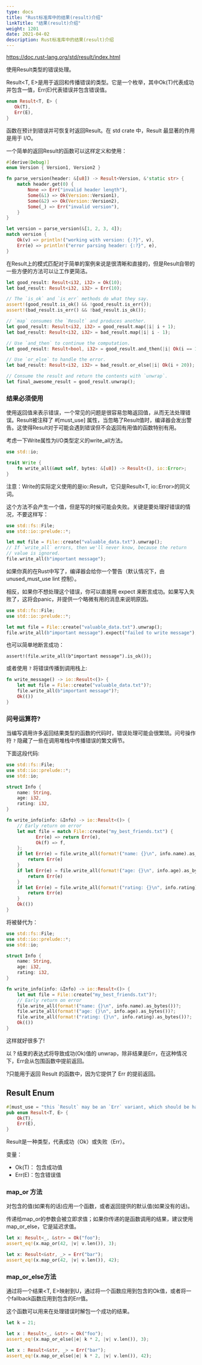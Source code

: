 ```yaml
---
type: docs
title: "Rust标准库中的结果(result)介绍"
linkTitle: "结果(result)介绍"
weight: 1201
date: 2021-04-02
description: Rust标准库中的结果(result)介绍
---
```


https://doc.rust-lang.org/std/result/index.html

使用Result类型的错误处理。

Result<T, E>是用于返回和传播错误的类型。它是一个枚举，其中Ok(T)代表成功并包含一值，Err(E)代表错误并包含错误值。

```rust
enum Result<T, E> {
   Ok(T),
   Err(E),
}
```

函数在预计到错误并可恢复时返回Result。在 std crate 中，Result 最显著的作用是用于 I/O。

一个简单的返回Result的函数可以这样定义和使用：

```rust
#[derive(Debug)]
enum Version { Version1, Version2 }

fn parse_version(header: &[u8]) -> Result<Version, &'static str> {
    match header.get(0) {
        None => Err("invalid header length"),
        Some(&1) => Ok(Version::Version1),
        Some(&2) => Ok(Version::Version2),
        Some(_) => Err("invalid version"),
    }
}

let version = parse_version(&[1, 2, 3, 4]);
match version {
    Ok(v) => println!("working with version: {:?}", v),
    Err(e) => println!("error parsing header: {:?}", e),
}
```

在Result上的模式匹配对于简单的案例来说是很清晰和直接的，但是Result自带的一些方便的方法可以让工作更简洁。

```rust
let good_result: Result<i32, i32> = Ok(10);
let bad_result: Result<i32, i32> = Err(10);

// The `is_ok` and `is_err` methods do what they say.
assert!(good_result.is_ok() && !good_result.is_err());
assert!(bad_result.is_err() && !bad_result.is_ok());

// `map` consumes the `Result` and produces another.
let good_result: Result<i32, i32> = good_result.map(|i| i + 1);
let bad_result: Result<i32, i32> = bad_result.map(|i| i - 1);

// Use `and_then` to continue the computation.
let good_result: Result<bool, i32> = good_result.and_then(|i| Ok(i == 11));

// Use `or_else` to handle the error.
let bad_result: Result<i32, i32> = bad_result.or_else(|i| Ok(i + 20));

// Consume the result and return the contents with `unwrap`.
let final_awesome_result = good_result.unwrap();
```

### 结果必须使用

使用返回值来表示错误，一个常见的问题是很容易忽略返回值，从而无法处理错误。Result被注释了 #[must_use] 属性，当忽略了Result值时，编译器会发出警告。这使得Result对于可能会遇到错误但不会返回有用值的函数特别有用。

考虑一下Write属性为I/O类型定义的write_all方法。

```rust
use std::io;

trait Write {
    fn write_all(&mut self, bytes: &[u8]) -> Result<(), io::Error>;
}
```

注意：Write的实际定义使用的是io::Result，它只是Result<T, io::Error>的同义词。

这个方法不会产生一个值，但是写的时候可能会失败。关键是要处理好错误的情况，不要这样写：

```rust
use std::fs::File;
use std::io::prelude::*;

let mut file = File::create("valuable_data.txt").unwrap();
// If `write_all` errors, then we'll never know, because the return
// value is ignored.
file.write_all(b"important message");
```

如果你真的在Rust中写了，编译器会给你一个警告（默认情况下，由 unused_must_use lint 控制）。

相反，如果你不想处理这个错误，你可以直接用 expect 来断言成功。如果写入失败了，这将会panic，并提供一个略微有用的消息来说明原因。

```rust
use std::fs::File;
use std::io::prelude::*;

let mut file = File::create("valuable_data.txt").unwrap();
file.write_all(b"important message").expect("failed to write message");
```

也可以简单地断言成功：

```
assert!(file.write_all(b"important message").is_ok());
```

或者使用 `?` 将错误传播到调用栈上:

```rust
fn write_message() -> io::Result<()> {
    let mut file = File::create("valuable_data.txt")?;
    file.write_all(b"important message")?;
    Ok(())
}
```

### 问号运算符?

当编写调用许多返回结果类型的函数的代码时，错误处理可能会很繁琐。问号操作符 `?`  隐藏了一些在调用堆栈中传播错误的繁文缛节。

下面这段代码:

```rust
use std::fs::File;
use std::io::prelude::*;
use std::io;

struct Info {
    name: String,
    age: i32,
    rating: i32,
}

fn write_info(info: &Info) -> io::Result<()> {
    // Early return on error
    let mut file = match File::create("my_best_friends.txt") {
           Err(e) => return Err(e),
           Ok(f) => f,
    };
    if let Err(e) = file.write_all(format!("name: {}\n", info.name).as_bytes()) {
        return Err(e)
    }
    if let Err(e) = file.write_all(format!("age: {}\n", info.age).as_bytes()) {
        return Err(e)
    }
    if let Err(e) = file.write_all(format!("rating: {}\n", info.rating).as_bytes()) {
        return Err(e)
    }
    Ok(())
}
```

将被替代为：

```rust
use std::fs::File;
use std::io::prelude::*;
use std::io;

struct Info {
    name: String,
    age: i32,
    rating: i32,
}

fn write_info(info: &Info) -> io::Result<()> {
    let mut file = File::create("my_best_friends.txt")?;
    // Early return on error
    file.write_all(format!("name: {}\n", info.name).as_bytes())?;
    file.write_all(format!("age: {}\n", info.age).as_bytes())?;
    file.write_all(format!("rating: {}\n", info.rating).as_bytes())?;
    Ok(())
}
```

这样就好很多了!

以 ? 结束的表达式将导致成功(Ok)值的 unwrap，除非结果是Err，在这种情况下，Err会从包围函数中提前返回。

?只能用于返回 Result 的函数中，因为它提供了 Err 的提前返回。

## Result Enum

```rust
#[must_use = "this `Result` may be an `Err` variant, which should be handled"]
pub enum Result<T, E> {
    Ok(T),
    Err(E),
}
```

Result是一种类型，代表成功（Ok）或失败（Err）。

变量：

- Ok(T)： 包含成功值
- Err(E)：包含错误值

### map_or 方法

对包含的值(如果有的话)应用一个函数，或者返回提供的默认值(如果没有的话)。

传递给map_or的参数会被立即求值；如果你传递的是函数调用的结果，建议使用map_or_else，它是延迟求值。

```rust
let x: Result<_, &str> = Ok("foo");
assert_eq!(x.map_or(42, |v| v.len()), 3);

let x: Result<&str, _> = Err("bar");
assert_eq!(x.map_or(42, |v| v.len()), 42);
```

### map_or_else方法

通过将一个结果<T, E>映射到U，通过将一个函数应用到包含的Ok值，或者将一个fallback函数应用到包含的Err值。

这个函数可以用来在处理错误时解包一个成功的结果。

```rust
let k = 21;

let x : Result<_, &str> = Ok("foo");
assert_eq!(x.map_or_else(|e| k * 2, |v| v.len()), 3);

let x : Result<&str, _> = Err("bar");
assert_eq!(x.map_or_else(|e| k * 2, |v| v.len()), 42);
```